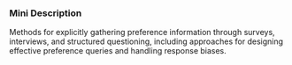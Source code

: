 ### Mini Description

Methods for explicitly gathering preference information through surveys, interviews, and structured questioning, including approaches for designing effective preference queries and handling response biases.
